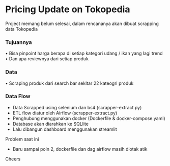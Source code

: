 # Pricing Update on Tokopedia

Project memang belum selesai, dalam rencananya akan dibuat scrapping data Tokopedia 

### Tujuannya
•⁠  ⁠Bisa pinpoint harga berapa di setiap kategori udang / ikan yang lagi trend
•⁠  ⁠⁠Dan apa reviewnya dari setiap produk

### Data
•⁠  ⁠Scraping produk dari search bar sekitar 22 kateogri produk

### Data Flow
- Data Scrapped using selenium dan bs4 (scrapper-extract.py)
- ETL flow diatur oleh Airflow (scrapper-extract.py)
- Penghubung menggunakan docker (Dockerfile & docker-compose.yaml)
- Database akan diarahkan ke SQLlite
- Lalu dibangun dashboard menggunakan streamlit

Problem saat ini
- Baru sampai poin 2, dockerfile dan dag airflow masih diotak atik

Cheers